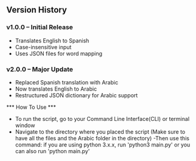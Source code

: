 ## Version History

### v1.0.0 – Initial Release
- Translates English to Spanish
- Case-insensitive input
- Uses JSON files for word mapping

### v2.0.0 – Major Update
- Replaced Spanish translation with Arabic
- Now translates English to Arabic
- Restructured JSON dictionary for Arabic support

*** How To Use ***
- To run the script, go to your Command Line Interface(CLI) or terminal window
- Navigate to the directory where you placed the script (Make sure to have all the files and the Arabic folder in the directory)
-Then use this command:
    if you are using python 3.x.x, run 'python3 main.py'
    or you can also run 'python main.py'